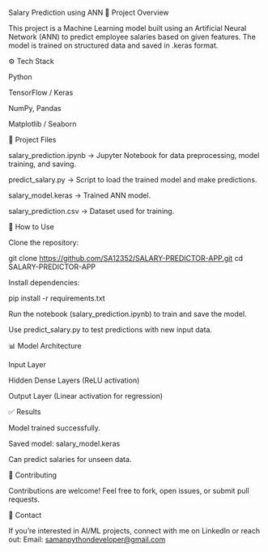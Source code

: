 Salary Prediction using ANN
📌 Project Overview

This project is a Machine Learning model built using an Artificial Neural Network (ANN) to predict employee salaries based on given features.
The model is trained on structured data and saved in .keras format.

⚙️ Tech Stack

Python

TensorFlow / Keras

NumPy, Pandas

Matplotlib / Seaborn

📂 Project Files

salary_prediction.ipynb → Jupyter Notebook for data preprocessing, model training, and saving.

predict_salary.py → Script to load the trained model and make predictions.

salary_model.keras → Trained ANN model.

salary_prediction.csv → Dataset used for training.

🚀 How to Use

Clone the repository:

git clone https://github.com/SA12352/SALARY-PREDICTOR-APP.git
cd SALARY-PREDICTOR-APP



Install dependencies:

pip install -r requirements.txt


Run the notebook (salary_prediction.ipynb) to train and save the model.

Use predict_salary.py to test predictions with new input data.

📊 Model Architecture

Input Layer

Hidden Dense Layers (ReLU activation)

Output Layer (Linear activation for regression)

✅ Results

Model trained successfully.

Saved model: salary_model.keras

Can predict salaries for unseen data.

🤝 Contributing

Contributions are welcome! Feel free to fork, open issues, or submit pull requests.

📧 Contact

If you’re interested in AI/ML projects, connect with me on LinkedIn or reach out:
Email: samanpythondeveloper@gmail.com
